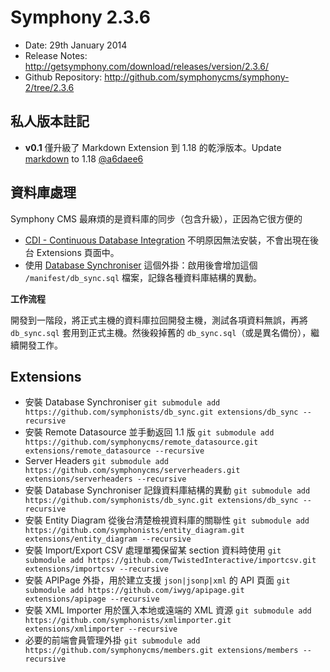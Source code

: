 # Symphony 2.3.6

- Date: 29th January 2014
- Release Notes: <http://getsymphony.com/download/releases/version/2.3.6/>
- Github Repository: <http://github.com/symphonycms/symphony-2/tree/2.3.6>

## 私人版本註記

- **v0.1** 僅升級了 Markdown Extension 到 1.18 的乾淨版本。Update [markdown](https://github.com/symphonycms/markdown) to 1.18 [@a6daee6](https://github.com/symphonycms/markdown/tree/a6daee62860e3946dacf5a7edf41f5c115c3c328)

## 資料庫處理

Symphony CMS 最麻煩的是資料庫的同步（包含升級），正因為它很方便的

* [CDI - Continuous Database Integration](http://symphonyextensions.com/extensions/CDI/) 不明原因無法安裝，不會出現在後台 Extensions 頁面中。
* 使用 [Database Synchroniser](http://symphonyextensions.com/extensions/db_sync/) 這個外掛：啟用後會增加這個 `/manifest/db_sync.sql` 檔案，記錄各種資料庫結構的異動。

**工作流程**

開發到一階段，將正式主機的資料庫拉回開發主機，測試各項資料無誤，再將 `db_sync.sql` 套用到正式主機。然後殺掉舊的 `db_sync.sql`（或是異名備份），繼續開發工作。

## Extensions

- 安裝 Database Synchroniser `git submodule add https://github.com/symphonists/db_sync.git extensions/db_sync --recursive`
- 安裝 Remote Datasource 並手動返回 1.1 版 `git submodule add https://github.com/symphonycms/remote_datasource.git extensions/remote_datasource --recursive`
- Server Headers `git submodule add https://github.com/symphonycms/serverheaders.git extensions/serverheaders --recursive`
- 安裝 Database Synchroniser 記錄資料庫結構的異動 `git submodule add https://github.com/symphonists/db_sync.git extensions/db_sync --recursive`
- 安裝 Entity Diagram 從後台清楚檢視資料庫的關聯性 `git submodule add https://github.com/symphonists/entity_diagram.git extensions/entity_diagram --recursive`
- 安裝 Import/Export CSV 處理單獨保留某 section 資料時使用 `git submodule add https://github.com/TwistedInteractive/importcsv.git extensions/importcsv --recursive`
- 安裝 APIPage 外掛，用於建立支援 `json|jsonp|xml` 的 API 頁面 `git submodule add https://github.com/iwyg/apipage.git extensions/apipage --recursive`
- 安裝 XML Importer 用於匯入本地或遠端的 XML 資源 `git submodule add https://github.com/symphonists/xmlimporter.git extensions/xmlimporter --recursive`
- 必要的前端會員管理外掛 `git submodule add https://github.com/symphonycms/members.git extensions/members --recursive`

